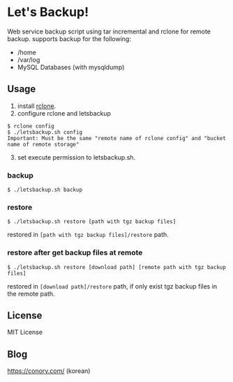 # Let's Backup!
Web service backup script using tar incremental and rclone for remote backup. supports backup for the following:
* /home
* /var/log
* MySQL Databases (with mysqldump)

## Usage
1. install [rclone](https://github.com/ncw/rclone).
2. configure rclone and letsbackup
```
$ rclone config
$ ./letsbackup.sh config
Important: Must be the same "remote name of rclone config" and "bucket name of remote storage"
```
3. set execute permission to letsbackup.sh.
### backup
```
$ ./letsbackup.sh backup
```
### restore
```
$ ./letsbackup.sh restore [path with tgz backup files]
```
restored in ``[path with tgz backup files]/restore`` path.
### restore after get backup files at remote
```
$ ./letsbackup.sh restore [download path] [remote path with tgz backup files]
```
restored in ``[download path]/restore`` path, if only exist tgz backup files in the remote path.

## License
MIT License

## Blog
https://conory.com/ (korean)
